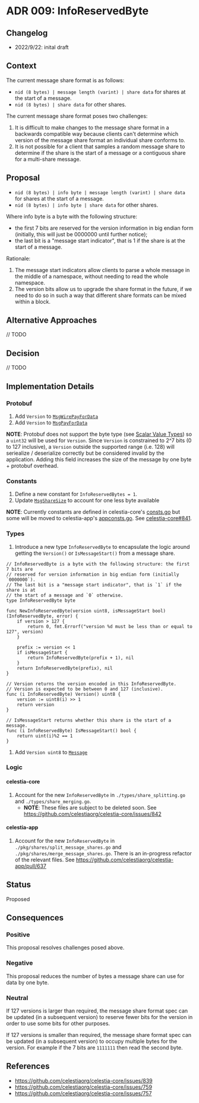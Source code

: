 # ADR 009: InfoReservedByte

## Changelog

- 2022/9/22: inital draft

## Context

The current message share format is as follows:

- `nid (8 bytes) | message length (varint) | share data` for shares at the start of a message.
- `nid (8 bytes) | share data` for other shares.

The current message share format poses two challenges:

1. It is difficult to make changes to the message share format in a backwards compatible way because clients can't determine which version of the message share format an individual share conforms to.
1. It is not possible for a client that samples a random message share to determine if the share is the start of a message or a contiguous share for a multi-share message.

## Proposal

- `nid (8 bytes) | info byte | message length (varint) | share data` for shares at the start of a message.
- `nid (8 bytes) | info byte | share data` for other shares.

Where info byte is a byte with the following structure:

- the first 7 bits are reserved for the version information in big endian form (initially, this will just be 0000000 until further notice);
- the last bit is a "message start indicator", that is 1 if the share is at the start of a message.

Rationale:

1. The message start indicators allow clients to parse a whole message in the middle of a namespace, without needing to read the whole namespace.
1. The version bits allow us to upgrade the share format in the future, if we need to do so in such a way that different share formats can be mixed within a block.

## Alternative Approaches

// TODO

## Decision

// TODO

## Implementation Details

### Protobuf

1. Add `Version` to [`MsgWirePayForData`](https://github.com/celestiaorg/celestia-app/blob/main/proto/payment/tx.proto#L19)
1. Add `Version` to [`MsgPayForData`](https://github.com/celestiaorg/celestia-app/blob/main/proto/payment/tx.proto#L44)

**NOTE**: Protobuf does not support the byte type (see [Scalar Value Types](https://developers.google.com/protocol-buffers/docs/proto3#scalar)) so a `uint32` will be used for `Version`. Since `Version` is constrained to 2^7 bits (0 to 127 inclusive), a `Version` outside the supported range (i.e. 128) will seriealize / deserialize correctly but be considered invalid by the application. Adding this field increases the size of the message by one byte + protobuf overhead.

### Constants

1. Define a new constant for `InfoReservedBytes = 1`.
1. Update [`MsgShareSize`](https://github.com/celestiaorg/celestia-core/blob/v0.34.x-celestia/pkg/consts/consts.go#L26) to account for one less byte available

**NOTE**: Currently constants are defined in celestia-core's [consts.go](https://github.com/celestiaorg/celestia-core/blob/master/pkg/consts/consts.go) but some will be moved to celestia-app's [appconsts.go](https://github.com/celestiaorg/celestia-app/tree/evan/non-interactive-defaults-feature/pkg/appconsts). See [celestia-core#841](https://github.com/celestiaorg/celestia-core/issues/841).

### Types

1. Introduce a new type `InfoReservedByte` to encapsulate the logic around getting the `Version()` or `IsMessageStart()` from a message share.

```golang
// InfoReservedByte is a byte with the following structure: the first 7 bits are
// reserved for version information in big endian form (initially `0000000`).
// The last bit is a "message start indicator", that is `1` if the share is at
// the start of a message and `0` otherwise.
type InfoReservedByte byte

func NewInfoReservedByte(version uint8, isMessageStart bool) (InfoReservedByte, error) {
	if version > 127 {
		return 0, fmt.Errorf("version %d must be less than or equal to 127", version)
	}

	prefix := version << 1
	if isMessageStart {
		return InfoReservedByte(prefix + 1), nil
	}
	return InfoReservedByte(prefix), nil
}

// Version returns the version encoded in this InfoReservedByte.
// Version is expected to be between 0 and 127 (inclusive).
func (i InfoReservedByte) Version() uint8 {
	version := uint8(i) >> 1
	return version
}

// IsMessageStart returns whether this share is the start of a message.
func (i InfoReservedByte) IsMessageStart() bool {
	return uint(i)%2 == 1
}
```

1. Add `Version uint8` to [`Message`](https://github.com/rootulp/celestia-core/blob/master/types/block.go#L1172)

### Logic

#### celestia-core

1. Account for the new `InfoReservedByte` in `./types/share_splitting.go` and `./types/share_merging.go`.
    - **NOTE**: These files are subject to be deleted soon. See <https://github.com/celestiaorg/celestia-core/issues/842>

#### celestia-app

1. Account for the new `InfoReservedByte` in `./pkg/shares/split_message_shares.go` and `./pkg/shares/merge_message_shares.go`. There is an in-progress refactor of the relevant files. See <https://github.com/celestiaorg/celestia-app/pull/637>

## Status

Proposed

## Consequences

### Positive

This proposal resolves challenges posed above.

### Negative

This proposal reduces the number of bytes a message share can use for data by one byte.

### Neutral

If 127 versions is larger than required, the message share format spec can be updated (in a subsequent version) to reserve fewer bits for the version in order to use some bits for other purposes.

If 127 versions is smaller than required, the message share format spec can be updated (in a subsequent version) to occupy multiple bytes for the version. For example if the 7 bits are `1111111` then read the second byte.

## References

- <https://github.com/celestiaorg/celestia-core/issues/839>
- <https://github.com/celestiaorg/celestia-core/issues/759>
- <https://github.com/celestiaorg/celestia-core/issues/757>
